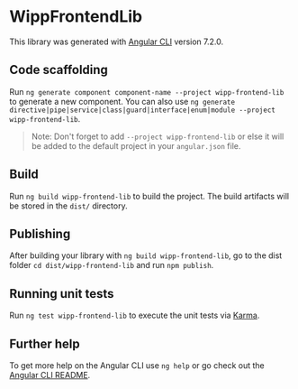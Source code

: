 # WippFrontendLib

This library was generated with [Angular CLI](https://github.com/angular/angular-cli) version 7.2.0.

## Code scaffolding

Run `ng generate component component-name --project wipp-frontend-lib` to generate a new component. You can also use `ng generate directive|pipe|service|class|guard|interface|enum|module --project wipp-frontend-lib`.
> Note: Don't forget to add `--project wipp-frontend-lib` or else it will be added to the default project in your `angular.json` file. 

## Build

Run `ng build wipp-frontend-lib` to build the project. The build artifacts will be stored in the `dist/` directory.

## Publishing

After building your library with `ng build wipp-frontend-lib`, go to the dist folder `cd dist/wipp-frontend-lib` and run `npm publish`.

## Running unit tests

Run `ng test wipp-frontend-lib` to execute the unit tests via [Karma](https://karma-runner.github.io).

## Further help

To get more help on the Angular CLI use `ng help` or go check out the [Angular CLI README](https://github.com/angular/angular-cli/blob/master/README.md).
